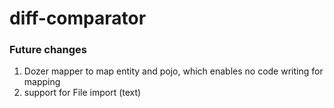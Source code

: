 # diff-comparator







### Future changes
1. Dozer mapper to map entity and pojo, which enables no code writing for mapping
2. support for File import (text)
